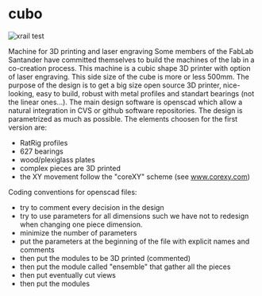 # cubo
![xrail test](http://www.fablabsantander.org/files/maquinas/cubo/cubo.png)

Machine for 3D printing and laser engraving
Some members of the FabLab Santander have committed themselves to build the machines of the lab in a co-creation process.
This machine is a cubic shape 3D printer with option of laser engraving.
This side size of the cube is more or less 500mm.
The purpose of the design is to get a big size open source 3D printer, nice-looking, easy to build, robust with metal profiles and standart bearings (not the linear ones...).
The main design software is openscad which allow a natural integration in CVS or github software repositories.
The design is parametrized as much as possible. The elements choosen for the first version are:

- RatRig profiles
- 627 bearings
- wood/plexiglass plates
- complex pieces are 3D printed
- the XY movement follow the "coreXY" scheme (see www.corexy.com)

Coding conventions for openscad files:
- try to comment every decision in the design
- try to use parameters for all dimensions such we have not to redesign when changing one piece dimension.
- minimize the number of parameters
- put the parameters at the beginning of the file with explicit names and comments
- then put the modules to be 3D printed (commented)
- then put the module called "ensemble" that gather all the pieces
- then put eventually cut views
- then put the modules
